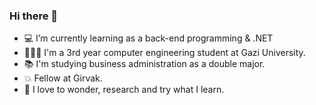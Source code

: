 ### Hi there 👋

- 💻 I’m currently learning as a back-end programming & .NET
- 👩🏻‍💻 I'm a 3rd year computer engineering student at Gazi University.
- 📚 I'm studying business administration as a double major.
- 💥 Fellow at Girvak.
- 🚀 I love to wonder, research and try what I learn. 

<!--
**AybenGulnar/AybenGulnar** is a ✨ _special_ ✨ repository because its `README.md` (this file) appears on your GitHub profile.

Here are some ideas to get you started:

- 🔭 I’m currently working on ...
- 🌱 I’m currently learning ...
- 👯 I’m looking to collaborate on ...
- 🤔 I’m looking for help with ...
- 💬 Ask me about ...
- 📫 How to reach me: ...
- 😄 Pronouns: ...
- ⚡ Fun fact: ...
-->

